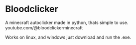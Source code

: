 # Bloodclicker 
A minecraft autoclicker made in python, thats simple to use. 
youtube.com/@bloodclickerminecraft

Works on linux, and windows just download and run the .exe.
